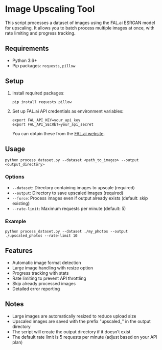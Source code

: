 # Image Upscaling Tool

This script processes a dataset of images using the FAL.ai ESRGAN model for upscaling. It allows you to batch process multiple images at once, with rate limiting and progress tracking.

## Requirements

- Python 3.6+
- Pip packages: `requests`, `pillow`

## Setup

1. Install required packages:

   ```
   pip install requests pillow
   ```

2. Set up FAL.ai API credentials as environment variables:

   ```
   export FAL_API_KEY=your_api_key
   export FAL_API_SECRET=your_api_secret
   ```

   You can obtain these from the [FAL.ai website](https://fal.ai/).

## Usage

```
python process_dataset.py --dataset <path_to_images> --output <output_directory>
```

### Options

- `--dataset`: Directory containing images to upscale (required)
- `--output`: Directory to save upscaled images (required)
- `--force`: Process images even if output already exists (default: skip existing)
- `--rate-limit`: Maximum requests per minute (default: 5)

### Example

```
python process_dataset.py --dataset ./my_photos --output ./upscaled_photos --rate-limit 10
```

## Features

- Automatic image format detection
- Large image handling with resize option
- Progress tracking with stats
- Rate limiting to prevent API throttling
- Skip already processed images
- Detailed error reporting

## Notes

- Large images are automatically resized to reduce upload size
- Upscaled images are saved with the prefix "upscaled\_" in the output directory
- The script will create the output directory if it doesn't exist
- The default rate limit is 5 requests per minute (adjust based on your API plan)
